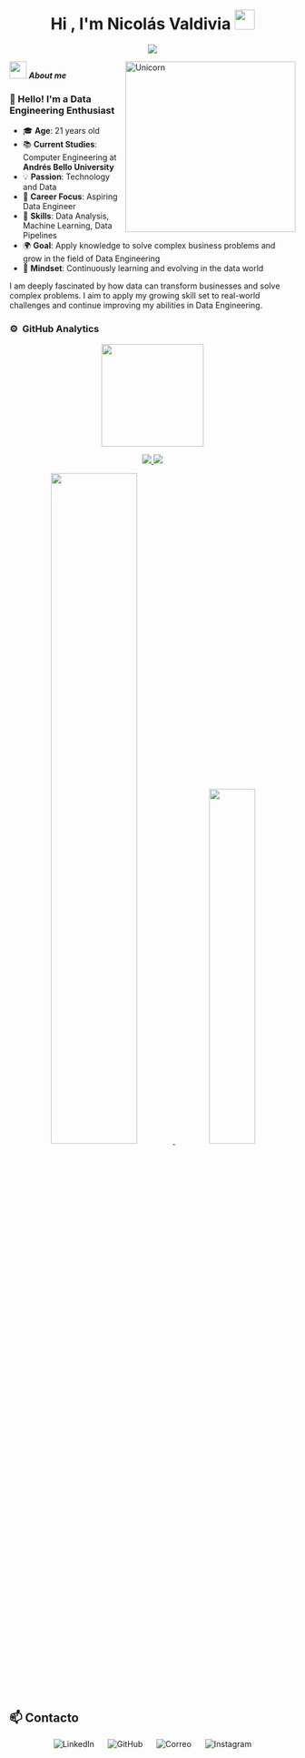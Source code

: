 <h1 align="center">Hi , I'm Nicol&aacutes Valdivia <img src="https://media.giphy.com/media/hvRJCLFzcasrR4ia7z/giphy.gif" width="35"></h1>
<p align="center">
  <a href="https://github.com/DenverCoder1/readme-typing-svg">
    <img src="https://readme-typing-svg.herokuapp.com?font=Times+New+Roman&color=cyan&size=25&center=true&vCenter=true&width=600&height=100&lines=I+love+data;On+the+path+to+becoming+a+data+engineer;Data+Enthusiast;Always+learning+new+things">
  </a>
</p>

<img align="right" width=300px alt="Unicorn" src="https://media0.giphy.com/media/v1.Y2lkPTc5MGI3NjExbXZqemI3NDIyMHFpMTllbzNrN3UwcGw2dDFpYzd1NXd6cnczNTJ2eSZlcD12MV9pbnRlcm5hbF9naWZfYnlfaWQmY3Q9Zw/LaVp0AyqR5bGsC5Cbm/giphy.webp" />

<img src="https://media.giphy.com/media/ObNTw8Uzwy6KQ/giphy.gif" width="30px">&nbsp;***About me***

### 👋 Hello! I'm a Data Engineering Enthusiast

- 🎓 **Age**: 21 years old  
- 📚 **Current Studies**: Computer Engineering at **Andrés Bello University**  
- 💡 **Passion**: Technology and Data  
- 🔧 **Career Focus**: Aspiring Data Engineer  
- 💼 **Skills**: Data Analysis, Machine Learning, Data Pipelines  
- 🌍 **Goal**: Apply knowledge to solve complex business problems and grow in the field of Data Engineering  
- 🚀 **Mindset**: Continuously learning and evolving in the data world

I am deeply fascinated by how data can transform businesses and solve complex problems. I aim to apply my growing skill set to real-world challenges and continue improving my abilities in Data Engineering.  

### ⚙️ &nbsp;GitHub Analytics

<p align="center">
  <!-- Estadísticas Generales -->
  <a href="https://github.com/NikoAvl">
    <img height="180em" src="https://github-readme-stats-eight-theta.vercel.app/api?username=NikoAvl&show_icons=true&theme=radical&include_all_commits=true&count_private=true&hide_title=true"/>
  </a>
</p>

<p align="center">
  <!-- Tarjetas de Resumen -->
  <a href="https://github.com/NikoAvl">
    <img src="https://github-profile-summary-cards.vercel.app/api/cards/stats?username=NikoAvl&theme=radical" />
  </a>
  <a href="https://github.com/NikoAvl">
    <img src="https://github-profile-summary-cards.vercel.app/api/cards/productive-time?username=NikoAvl&theme=radical&utcOffset=8" />
  </a>
</p>

<p align="center">
  <!-- Detalles del Perfil -->
  <a href="https://github.com/NikoAvl">
    <img width="55%" src="https://github-profile-summary-cards.vercel.app/api/cards/profile-details?username=NikoAvl&theme=radical" />
  </a>
  <a href="https://github.com/NikoAvl">
    <img width="40%" src="https://github-readme-streak-stats.herokuapp.com/?user=NikoAvl&theme=radical&hide_border=true"/>
  </a>
</p>




## 📫 Contacto

<p align="center">
  <a href="https://www.linkedin.com/in/nicol%C3%A1s-antonio-valdivia-l%C3%B3pez-b71043265/" target="_blank" style="text-decoration: none;">
    <img src="https://img.shields.io/badge/LinkedIn-%230A66C2.svg?&style=for-the-badge&logo=linkedin&logoColor=white" alt="LinkedIn" style="margin: 0 10px; transform: scale(1); transition: transform 0.2s ease-in-out;" onmouseover="this.style.transform='scale(1.1)'" onmouseout="this.style.transform='scale(1)'">
  </a>
  <a href="https://github.com/NikoAvl" target="_blank" style="text-decoration: none;">
    <img src="https://img.shields.io/badge/GitHub-%23181717.svg?&style=for-the-badge&logo=github&logoColor=white" alt="GitHub" style="margin: 0 10px; transform: scale(1); transition: transform 0.2s ease-in-out;" onmouseover="this.style.transform='scale(1.1)'" onmouseout="this.style.transform='scale(1)'">
  </a>
  <a href="mailto:valdivialopez.nicolas@gmail.com" target="_blank" style="text-decoration: none;">
    <img src="https://img.shields.io/badge/Gmail-D14836?style=for-the-badge&logo=gmail&logoColor=white" alt="Correo" style="margin: 0 10px; transform: scale(1); transition: transform 0.2s ease-in-out;" onmouseover="this.style.transform='scale(1.1)'" onmouseout="this.style.transform='scale(1)'">
  </a>
  <a href="https://www.instagram.com/niko.avl/" target="_blank" style="text-decoration: none;">
    <img src="https://img.shields.io/badge/Instagram-%23E4405F.svg?&style=for-the-badge&logo=instagram&logoColor=white" alt="Instagram" style="margin: 0 10px; transform: scale(1); transition: transform 0.2s ease-in-out;" onmouseover="this.style.transform='scale(1.1)'" onmouseout="this.style.transform='scale(1)'">
  </a>
</p>

